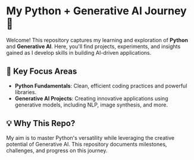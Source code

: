 # My Python + Generative AI Journey 🚀

Welcome! This repository captures my learning and exploration of **Python** and **Generative AI**. Here, you'll find projects, experiments, and insights gained as I develop skills in building AI-driven applications.

## 🌟 Key Focus Areas
- **Python Fundamentals**: Clean, efficient coding practices and powerful libraries.
- **Generative AI Projects**: Creating innovative applications using generative models, including NLP, image synthesis, and more.


## 💡 Why This Repo?
My aim is to master Python's versatility while leveraging the creative potential of Generative AI. This repository documents milestones, challenges, and progress on this journey.
